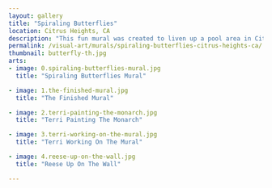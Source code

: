 ```yaml
---
layout: gallery
title: "Spiraling Butterflies"
location: Citrus Heights, CA
description: "This fun mural was created to liven up a pool area in Citrus Heights, California. The mural is a combination of painting on non-woven media and painting directly on the wall."
permalink: /visual-art/murals/spiraling-butterflies-citrus-heights-ca/
thumbnail: butterfly-th.jpg
arts:
- image: 0.spiraling-butterflies-mural.jpg
  title: "Spiraling Butterflies Mural"

- image: 1.the-finished-mural.jpg
  title: "The Finished Mural"

- image: 2.terri-painting-the-monarch.jpg
  title: "Terri Painting The Monarch"

- image: 3.terri-working-on-the-mural.jpg
  title: "Terri Working On The Mural"

- image: 4.reese-up-on-the-wall.jpg
  title: "Reese Up On The Wall"

---
```

